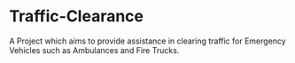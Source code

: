 # Traffic-Clearance
A Project which aims to provide assistance in clearing traffic for Emergency Vehicles such as Ambulances and Fire Trucks.
